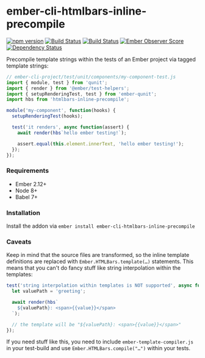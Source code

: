 # ember-cli-htmlbars-inline-precompile

[![npm version](https://badge.fury.io/js/ember-cli-htmlbars-inline-precompile.svg)](https://badge.fury.io/js/ember-cli-htmlbars-inline-precompile)
[![Build Status](https://travis-ci.org/ember-cli/ember-cli-htmlbars-inline-precompile.svg?branch=master)](https://travis-ci.org/ember-cli/ember-cli-htmlbars-inline-precompile)
<a href="https://github.com/ember-cli/ember-cli-htmlbars-inline-precompile"><img alt="Build Status" src="https://github.com/ember-cli/ember-cli-htmlbars-inline-precompile/workflows/CI/badge.svg"></a>
[![Ember Observer Score](http://emberobserver.com/badges/ember-cli-htmlbars-inline-precompile.svg)](http://emberobserver.com/addons/ember-cli-htmlbars-inline-precompile)
[![Dependency Status](https://david-dm.org/ember-cli/ember-cli-htmlbars-inline-precompile.svg)](https://david-dm.org/ember-cli/ember-cli-htmlbars-inline-precompile)

Precompile template strings within the tests of an Ember project via tagged
template strings:

``` js
// ember-cli-project/test/unit/components/my-component-test.js
import { module, test } from 'qunit';
import { render } from '@ember/test-helpers';
import { setupRenderingTest, test } from 'ember-qunit';
import hbs from 'htmlbars-inline-precompile';

module('my-component', function(hooks) {
  setupRenderingTest(hooks);

  test('it renders', async function(assert) {
    await render(hbs`hello ember testing!`);

    assert.equal(this.element.innerText, 'hello ember testing!');
  });
});
```

### Requirements

* Ember 2.12+
* Node 8+
* Babel 7+

### Installation

Install the addon via `ember install ember-cli-htmlbars-inline-precompile`

### Caveats

Keep in mind that the source files are transformed, so the inline template
definitions are replaced with `Ember.HTMLBars.template(…)` statements. This
means that you can't do fancy stuff like string interpolation within the
templates:

``` js
test('string interpolation within templates is NOT supported', async function(assert) {
  let valuePath = 'greeting';

  await render(hbs`
    ${valuePath}: <span>{{value}}</span>
  `);

  // the template will be "${valuePath}: <span>{{value}}</span>"
});
```

If you need stuff like this, you need to include `ember-template-compiler.js`
in your test-build and use `Ember.HTMLBars.compile("…")` within your tests.
